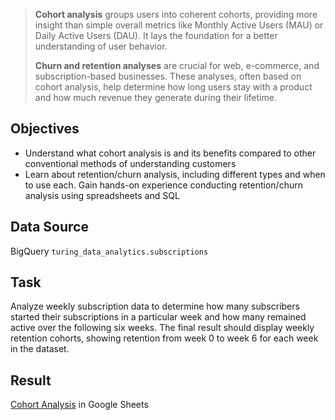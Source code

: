 > **Cohort analysis** groups users into coherent cohorts, providing more insight than simple overall metrics like Monthly Active Users (MAU) or Daily Active Users (DAU). It lays the foundation for a better understanding of user behavior.
>
> **Churn and retention analyses** are crucial for web, e-commerce, and subscription-based businesses. These analyses, often based on cohort analysis, help determine how long users stay with a product and how much revenue they generate during their lifetime.

## Objectives

- Understand what cohort analysis is and its benefits compared to other conventional methods of understanding customers
- Learn about retention/churn analysis, including different types and when to use each. Gain hands-on experience conducting retention/churn analysis using spreadsheets and SQL

## Data Source
BigQuery `turing_data_analytics.subscriptions`

## Task

Analyze weekly subscription data to determine how many subscribers started their subscriptions in a particular week and how many remained active over the following six weeks. The final result should display weekly retention cohorts, showing retention from week 0 to week 6 for each week in the dataset.

## Result
[Cohort Analysis](https://docs.google.com/spreadsheets/d/10wNPVGrrLjut911UMVo3CuD4bLdumWizypyo0nrE4TE/edit?usp=sharing) in Google Sheets
